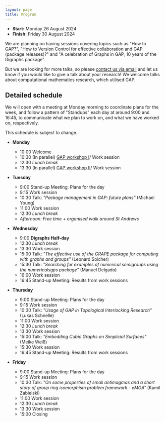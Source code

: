 ```yaml
---
layout: page
title: Program
---
```



* __Start:__ Monday 26 August 2024 <!-- , 9:00 UTC -->
* __Finish:__ Friday 30 August 2024

We are planning on having sessions covering topics such as "How to GAP?", "How to Version Control for effective collaboration and GAP (package releases)?" and "A celebration of Graphs in GAP, 10 years of the Digraphs package".

But we are looking for more talks, so please <a href="mailto:{{site.email}}">contact us via email</a> and let us know if you would like to give a talk about your research! We welcome talks about computational mathematics research, which utilised GAP.
## Detailed schedule

We will open with a meeting at Monday morning to coordinate plans for the week,
and follow a pattern of "Standups" each day at around 9:00 and 16:45, to
communicate what we plan to work on, and what we have worked on, respectively.

This schedule is subject to change. 

- **Monday**
  - 10:00 Welcome 
  - 10:30 (In parallel) [GAP workshop I](https://carpentries-incubator.github.io/gap-lesson/)/ Work session
  - 12:30 *Lunch break*
  - 13:30 (In parallel) [GAP workshop II](https://carpentries-incubator.github.io/gap-lesson/)/ Work session

- **Tuesday**
  - 9:00 Stand-up Meeting: Plans for the day
  - 9:15 Work session
  - 10:30 Talk: *"Package management in GAP: future plans"* (Michael Young)
  - 11:00 Work session
  - 12:30 *Lunch break*
  - *Afternoon: Free time + organised walk around St Andrews*

- **Wednesday** 
  - 9:00 **Digraphs Half-day**
  - 12:30 *Lunch break*
  - 13:30 Work session
  - 15:00 Talk: *"The effective use of the GRAPE package for computing with graphs and groups"* (Leonard Soicher)
  - 15:30 Talk: *"Searching for examples of numerical semigroups using the numericalsgps package"* (Manuel Delgado)
  - 16:00 Work session
  - 16:45 Stand-up Meeting: Results from work sessions

- **Thursday**
  - 9:00 Stand-up Meeting: Plans for the day
  - 9:15 Work session
  - 10:30 Talk: *"Usage of GAP in Topological Interlocking Research"* (Lukas Schnelle)
  - 11:00 Work session
  - 12:30 *Lunch break*
  - 13:30 Work session
  - 15:00 Talk: *"Embedding Cubic Graphs on Simplicial Surfaces"* (Meike Weiß)
  - 15:30 Work session
  - 16:45 Stand-up Meeting: Results from work sessions

- **Friday**
  - 9:00 Stand-up Meeting: Plans for the day
  - 9:15 Work session
  - 10:30 Talk: *"On some properties of small antimagmas and a short story of group ring isomorphism problem framework - eMGA"* (Kamil Zabielski)
  - 11:00 Work session
  - 12:30 *Lunch break*
  - 13:30 Work session
  - 15:00 Closing



<!-- 
We will open with a meeting at 10:00 on Monday to coordinate plans for the week,
and follow a pattern of "Standups" each day at around 9:00 and 16:30, to
communicate what we plan to work on, and what we have worked on, respectively.
We will close the meeting at around 15:00 on Friday.

This schedule is the first draft. Additional information will be added soon.


- **Monday**
  - 10:00 Opening of GAPDays 
  - 10:10 Introduction of everyone and final planning of schedule
  - 11:00 Setup session
  - 12:00 *Lunch break*
  - 13:30 Talk: *"The GAPic package"*, Lukas Schnelle ([link](https://github.com/GAP-ART-RWTH/GAPic))
  - 14:00 Work session: How to work with and contribute to GAP (also possible git crash course)
      - Maybe already working on some good first issues
  - 15:30 Plan for starting with new package list, especially setting of goals
  - 16:30 Stand-up Meeting: Results of first work session and plans for the coming days


- **Tuesday**
  - 9:00 Stand-up Meeting: Plans for the day
  - 9:30 Work session: new package list (e.g. mockups, precise planning of functions)
  - 11:00 Talk: *"How to set up a package website using GitHub and Jekyll"* (Max Horn)
  - 12:00 *Lunch break*
  - 13:30 Talk: *"The vector enumerator"*, Florian Heine & Nicolaus Jacobsen ([slides]({{ site.baseurl }}/slides/VectorEnumeration.pdf))
  - 13:50 Talk: *"Richard Parker, the Meataxe and the algorithm that was one optimisation too far."*, Stephen Linton ([abstract]({{ site.baseurl }}/abstracts/linton))
  - 14:00 Work session: transition plan for package list from old website
  - 15:30 Plan for implementing results from today
  - 16:30 Stand-up Meeting: Results from work sessions

- **Wednesday**
  - 9:00 Stand-up Meeting: Plans for the day
  - Work session
  - 12:00 *Lunch break*
  - 13:30 Talk: *"CoreFreeSub - a package to compute faithful transitive permutation representations of groups"*, Claudio Piedade ([link](https://github.com/CAPiedade/corefreesub)) ([abstract]({{ site.baseurl }}/abstracts/piedade))
  - Work session
  - 16:30 Stand-up Meeting: Results from new package list
  - 19:00 Conference dinner ([Restaurant Spinnrädel](https://spinnraedl.de))

- **Thursday**
  - 9:00 Stand-up Meeting: Plans for the day
  - Work session
  - 12:00 *Lunch break*
  - 13:30 Talk: *"LocalNR package and its applications"*, Iryna Raievska and Maryna Raievska ([link](https://github.com/gap-packages/LocalNR)) ([abstract]({{ site.baseurl }}/abstracts/raievska))
  - 14:00 *"Kres -- mathematical synthesis for secure microchips”*, Nusa Zidaric ([link](https://github.com/nzidaric))
  - Work session
  - 16:30 Stand-up Meeting: Results from cleaning up permutation actions

- **Friday**
  - 9:00 Stand-up meeting: Remaing tasks to clean finishing of GAPDays
  - 9:30 Work session: wrap up projects
  - 12:00 *Lunch break*
  - 13:30 Work session: Future GAPDays and feedback
  - 15:00 **Closing of GAPDays**


## Digital participation

For digital participants we created a [Gather.town meeting room, click here](https://app.gather.town/app/8v9jQV7Yeftv5bz1/GAPDays).

## Topics and projects

See this [HackMD](https://hackmd.io/e8lkzGISSRqoDscXa92uyw)
-->